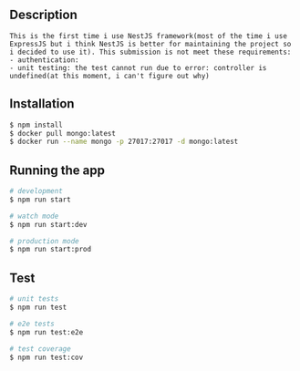 ## Description

    This is the first time i use NestJS framework(most of the time i use ExpressJS but i think NestJS is better for maintaining the project so i decided to use it). This submission is not meet these requirements:
    - authentication:
    - unit testing: the test cannot run due to error: controller is undefined(at this moment, i can't figure out why)

## Installation

```bash
$ npm install
$ docker pull mongo:latest
$ docker run --name mongo -p 27017:27017 -d mongo:latest
```

## Running the app

```bash
# development
$ npm run start

# watch mode
$ npm run start:dev

# production mode
$ npm run start:prod
```

## Test

```bash
# unit tests
$ npm run test

# e2e tests
$ npm run test:e2e

# test coverage
$ npm run test:cov
```
